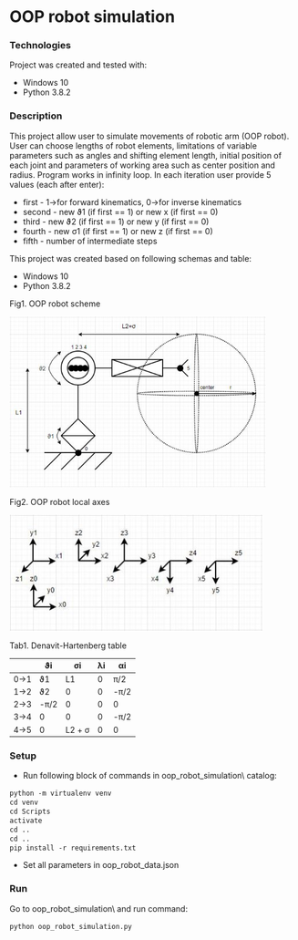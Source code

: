 # OOP robot simulation

### Technologies
Project was created and tested with:
* Windows 10
* Python 3.8.2

### Description
This project allow user to simulate movements of robotic arm (OOP robot). User can choose lengths of robot elements, limitations of variable parameters such as angles and shifting element length, initial position of each joint and parameters of working area such as center position and radius. Program works in infinity loop. In each iteration user provide 5 values (each after enter): 
* first  - 1->for forward kinematics, 0->for inverse kinematics
* second - new ϑ1 (if first == 1) or new x (if first == 0)
* third  - new ϑ2 (if first == 1) or new y (if first == 0)
* fourth - new σ1 (if first == 1) or new z (if first == 0)
* fifth  - number of intermediate steps

This project was created based on following schemas and table:
* Windows 10
* Python 3.8.2

Fig1. OOP robot scheme

<img src="/images/robot.JPG" width="450">

Fig2. OOP robot local axes

![robot axes](/images/axes.JPG)

Tab1. Denavit-Hartenberg table

|  | ϑi | σi | λi | αi|
|- | -- | -- | -- | - |
|0->1 | ϑ1| L1| 0| π/2|
|1->2 | ϑ2| 0 | 0| -π/2|
|2->3 | -π/2| 0| 0| 0|
|3->4 | 0| 0| 0| -π/2|
|4->5 | 0| L2 + σ| 0| 0|


### Setup
- Run following block of commands in oop_robot_simulation\ catalog:
```
python -m virtualenv venv
cd venv
cd Scripts
activate
cd ..
cd ..
pip install -r requirements.txt
```
- Set all parameters in oop_robot_data.json


### Run
Go to oop_robot_simulation\ and run command:
```
python oop_robot_simulation.py
```